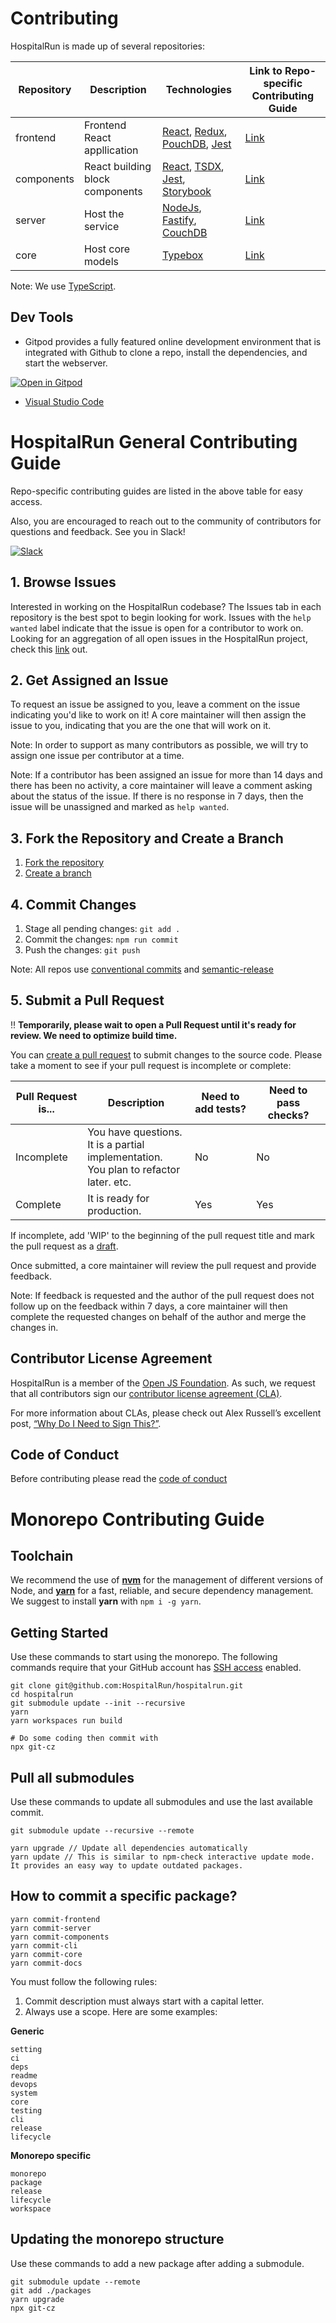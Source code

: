 # Contributing

HospitalRun is made up of several repositories:

| Repository | Description | Technologies | Link to Repo-specific Contributing Guide |
| --- | --- | --- | --- |
| frontend | Frontend React appllication | [React](https://reactjs.org/), [Redux](https://react-redux.js.org/), [PouchDB](https://pouchdb.com/), [Jest](https://jestjs.io/) | [Link](https://github.com/HospitalRun/hospitalrun-frontend/blob/master/.github/CONTRIBUTING.md) |
| components | React building block components | [React](https://reactjs.org/), [TSDX](https://github.com/jaredpalmer/tsdx), [Jest](https://jestjs.io/), [Storybook](https://storybook.js.org/) | [Link](https://github.com/HospitalRun/components/blob/master/.github/CONTRIBUTING.md) |
| server | Host the service | [NodeJs](https://nodejs.org/en/), [Fastify](https://www.fastify.io/), [CouchDB](https://couchdb.apache.org/) | [Link](https://github.com/HospitalRun/hospitalrun-server/blob/master/.github/CONTRIBUTING.md) |
| core | Host core models | [Typebox](https://github.com/sinclairzx81/typebox) | [Link](https://github.com/HospitalRun/hospitalrun-core/blob/master/.github/CONTRIBUTING.md) |

Note: We use [TypeScript](https://www.typescriptlang.org/).

## Dev Tools
- Gitpod provides a fully featured online development environment that is integrated with Github to clone a repo, install the dependencies, and start the webserver.

[![Open in Gitpod](https://gitpod.io/button/open-in-gitpod.svg)](https://gitpod.io/#https://github.com/HospitalRun/hospitalrun-frontend)

- [Visual Studio Code](https://code.visualstudio.com/)

# HospitalRun General Contributing Guide

Repo-specific contributing guides are listed in the above table for easy access.

Also, you are encouraged to reach out to the community of contributors for questions and feedback. See you in Slack!

[![Slack](https://img.shields.io/badge/Slack-Join%20our%20devs%20group-blueviolet?style=for-the-badge&logo=slack)](https://hospitalrun-slack.herokuapp.com)

## 1. Browse Issues

Interested in working on the HospitalRun codebase? The Issues tab in each repository is the best spot to begin looking for work. Issues with the `help wanted` label indicate that the issue is open for a contributor to work on. Looking for an aggregation of all open issues in the HospitalRun project, check this [link](https://hospitalrun.github.io/ubersicht/?showOpen=true&showClosed=false&showCommented=true&showUncommented=true&showIssues=true&showPullRequests=true&last24Hours=false&repos=null&labels=null&milestones=null&usernames=null#hospitalrun) out.

## 2. Get Assigned an Issue

To request an issue be assigned to you, leave a comment on the issue indicating you'd like to work on it! A core maintainer will then assign the issue to you, indicating that you are the one that will work on it.

Note: In order to support as many contributors as possible, we will try to assign one issue per contributor at a time.

Note: If a contributor has been assigned an issue for more than 14 days and there has been no activity, a core maintainer will leave a comment asking about the status of the issue. If there is no response in 7 days, then the issue will be unassigned and marked as `help wanted`.

## 3. Fork the Repository and Create a Branch

1. [Fork the repository](https://help.github.com/en/github/getting-started-with-github/fork-a-repo)
2. [Create a branch](https://help.github.com/en/desktop/contributing-to-projects/creating-a-branch-for-your-work)

## 4. Commit Changes

1. Stage all pending changes: `git add .`
2. Commit the changes: `npm run commit`
3. Push the changes: `git push`

Note: All repos use [conventional commits](https://www.conventionalcommits.org) and [semantic-release](https://github.com/semantic-release/semantic-release)

## 5. Submit a Pull Request

‼️ **Temporarily, please wait to open a Pull Request until it's ready for review. We need to optimize build time.**

You can [create a pull request](https://help.github.com/en/github/collaborating-with-issues-and-pull-requests/creating-a-pull-request) to submit changes to the source code. Please take a moment to see if your pull request is incomplete or complete:

| Pull Request is... | Description | Need to add tests? | Need to pass checks? |
| --- | --- | --- | --- |
| Incomplete | You have questions.<br>It is a partial implementation.<br>You plan to refactor later. etc. | No | No |
| Complete | It is ready for production. | Yes | Yes |

If incomplete, add 'WIP' to the beginning of the pull request title and mark the pull request as a [draft](https://help.github.com/en/github/collaborating-with-issues-and-pull-requests/about-pull-requests#draft-pull-requests).

Once submitted, a core maintainer will review the pull request and provide feedback.

Note: If feedback is requested and the author of the pull request does not follow up on the feedback within 7 days, a core maintainer will then complete the requested changes on behalf of the author and merge the changes in.

## Contributor License Agreement

HospitalRun is a member of the [Open JS Foundation](https://openjsf.org/).
As such, we request that all contributors sign our
[contributor license agreement (CLA)](https://openjsf.org/about/the-openjs-foundation-cla/).

For more information about CLAs, please check out Alex Russell’s excellent post,
[“Why Do I Need to Sign This?”](https://infrequently.org/2008/06/why-do-i-need-to-sign-this/).

## Code of Conduct

Before contributing please read the [code of conduct](https://github.com/HospitalRun/hospitalrun/blob/master/.github/CODE_OF_CONDUCT.md)

# Monorepo Contributing Guide

## Toolchain

We recommend the use of [**nvm**](https://github.com/nvm-sh/nvm#install--update-script) for the management of different versions of Node, and [**yarn**](https://yarnpkg.com/) for a fast, reliable, and secure dependency management. We suggest to install **yarn** with `npm i -g yarn`.

## Getting Started

Use these commands to start using the monorepo. The following commands require that your GitHub account has [SSH access](https://help.github.com/en/articles/connecting-to-github-with-ssh) enabled.

```
git clone git@github.com:HospitalRun/hospitalrun.git
cd hospitalrun
git submodule update --init --recursive
yarn
yarn workspaces run build

# Do some coding then commit with
npx git-cz
```

## Pull all submodules

Use these commands to update all submodules and use the last available commit.

```
git submodule update --recursive --remote

yarn upgrade // Update all dependencies automatically
yarn update // This is similar to npm-check interactive update mode. It provides an easy way to update outdated packages.
```

## How to commit a specific package?

```
yarn commit-frontend
yarn commit-server
yarn commit-components
yarn commit-cli
yarn commit-core
yarn commit-docs
```

You must follow the following rules:

1. Commit description must always start with a capital letter.
2. Always use a scope. Here are some examples:

**Generic**

```
setting
ci
deps
readme
devops
system
core
testing
cli
release
lifecycle
```

**Monorepo specific**

```
monorepo
package
release
lifecycle
workspace
```

## Updating the monorepo structure

Use these commands to add a new package after adding a submodule.

```
git submodule update --remote
git add ./packages
yarn upgrade
npx git-cz
```
